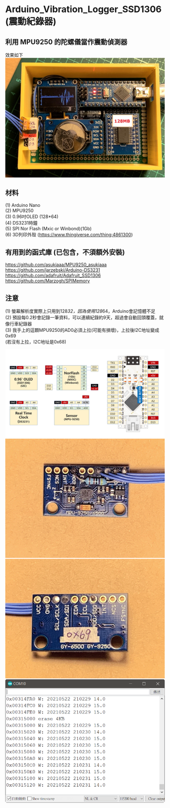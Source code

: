 # Arduino_Vibration_Logger_SSD1306 (震動紀錄器)
## 利用 MPU9250 的陀螺儀當作震動偵測器

效果如下
![image](https://github.com/Chihhao/Arduino_Vibration_Logger_SSD1306/blob/main/image/IMG_2965.jpg)

## 材料
(1) Arduino Nano  
(2) MPU9250  
(3) 0.96吋OLED (128*64)  
(4) DS3231時鐘  
(5) SPI Nor Flash (Mxic or Winbond)(1Gb)  
(6) 3D列印外殼 (https://www.thingiverse.com/thing:4861300)  

## 有用到的函式庫 (已包含，不須額外安裝)
https://github.com/asukiaaa/MPU9250_asukiaaa  
https://github.com/jarzebski/Arduino-DS3231  
https://github.com/adafruit/Adafruit_SSD1306  
https://github.com/Marzogh/SPIMemory  

## 注意
(1) 螢幕解析度實際上只用到128*32，因為使用128*64，Arduino會記憶體不足  
(2) 預設每0.2秒會記錄一筆資料，可以連續紀錄約9天，超過會自動回頭覆蓋，就像行車紀錄器  
(3) 我手上的這顆MPU9250的AD0必須上拉(可能有損壞)，上拉後I2C地址變成0x69  
    (若沒有上拉，I2C地址是0x68)  

![image](https://github.com/Chihhao/Arduino_Vibration_Logger_SSD1306/blob/main/image/wiring.png)
![image](https://github.com/Chihhao/Arduino_Vibration_Logger_SSD1306/blob/main/image/IMG_2961.jpg)
![image](https://github.com/Chihhao/Arduino_Vibration_Logger_SSD1306/blob/main/image/IMG_2962.jpg)
![image](https://github.com/Chihhao/Arduino_Vibration_Logger_SSD1306/blob/main/image/log.png)
